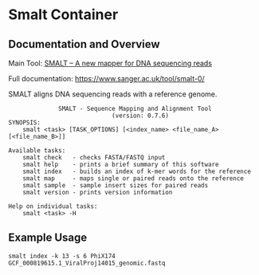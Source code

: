 # Smalt Container

## Documentation and Overview

Main Tool: [SMALT – A new mapper for DNA sequencing reads](https://www.researchgate.net/publication/266155341_SMALT_-_A_new_mapper_for_DNA_sequencing_reads)

Full documentation: https://www.sanger.ac.uk/tool/smalt-0/ 

SMALT aligns DNA sequencing reads with a reference genome.

```
              SMALT - Sequence Mapping and Alignment Tool
                             (version: 0.7.6)
SYNOPSIS:
    smalt <task> [TASK_OPTIONS] [<index_name> <file_name_A> [<file_name_B>]]

Available tasks:
    smalt check   - checks FASTA/FASTQ input
    smalt help    - prints a brief summary of this software
    smalt index   - builds an index of k-mer words for the reference
    smalt map     - maps single or paired reads onto the reference
    smalt sample  - sample insert sizes for paired reads
    smalt version - prints version information

Help on individual tasks:
    smalt <task> -H
```

## Example Usage

```
smalt index -k 13 -s 6 PhiX174 GCF_000819615.1_ViralProj14015_genomic.fastq
```
